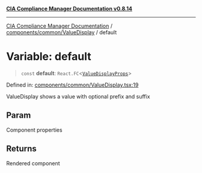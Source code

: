 [**CIA Compliance Manager Documentation v0.8.14**](../../../../README.md)

***

[CIA Compliance Manager Documentation](../../../../modules.md) / [components/common/ValueDisplay](../README.md) / default

# Variable: default

> `const` **default**: `React.FC`\<[`ValueDisplayProps`](../interfaces/ValueDisplayProps.md)\>

Defined in: [components/common/ValueDisplay.tsx:19](https://github.com/Hack23/cia-compliance-manager/blob/257dd569f432a46611a1746c832a7e3d29232229/src/components/common/ValueDisplay.tsx#L19)

ValueDisplay shows a value with optional prefix and suffix

## Param

Component properties

## Returns

Rendered component
